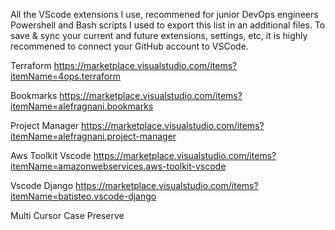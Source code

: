 All the VScode extensions I use, recommened for junior DevOps engineers
Powershell and Bash scripts I used to export this list in an additional files.
To save & sync your current and future extensions, settings, etc, it is highly recommened to connect your GitHub account to VSCode.

Terraform
https://marketplace.visualstudio.com/items?itemName=4ops.terraform

Bookmarks
https://marketplace.visualstudio.com/items?itemName=alefragnani.bookmarks

Project Manager
https://marketplace.visualstudio.com/items?itemName=alefragnani.project-manager

Aws Toolkit Vscode
https://marketplace.visualstudio.com/items?itemName=amazonwebservices.aws-toolkit-vscode

Vscode Django
https://marketplace.visualstudio.com/items?itemName=batisteo.vscode-django

Multi Cursor Case Preserve
